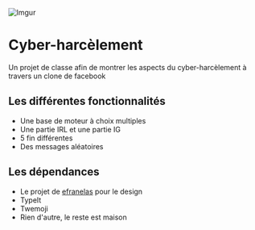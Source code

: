 

![Imgur](https://i.imgur.com/Mwr6PQO.png)

# Cyber-harcèlement
Un projet de classe afin de montrer les aspects du cyber-harcèlement à travers un clone de facebook

## Les différentes fonctionnalités

 - Une base de moteur à choix multiples
 - Une partie IRL et une partie IG
 - 5 fin différentes
 - Des messages aléatoires

## Les dépendances

* Le projet de [efranelas](https://github.com/efranelas/facebook-clone) pour le design
* TypeIt
* Twemoji
* Rien d'autre, le reste est maison
